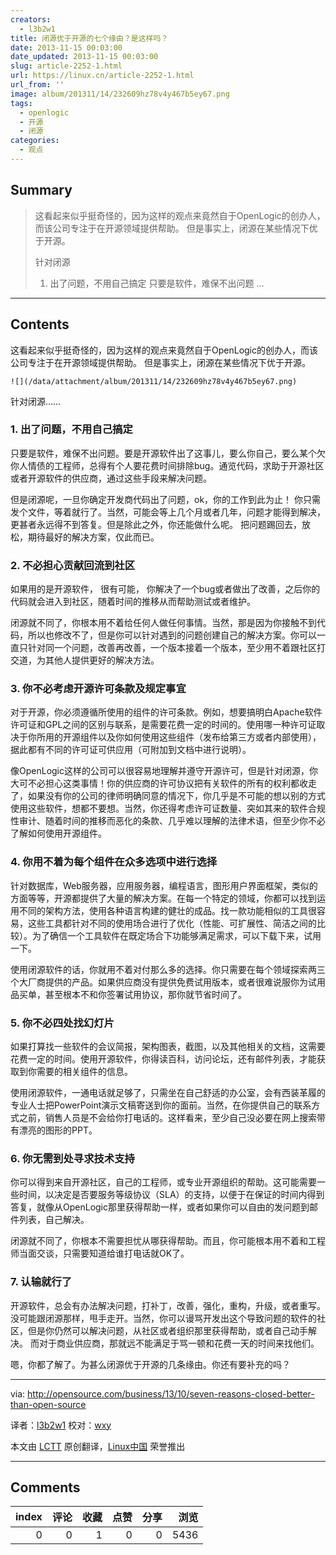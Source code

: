 ```yaml
---
creators:
  - l3b2w1
title: 闭源优于开源的七个缘由？是这样吗？
date: 2013-11-15 00:03:00
date_updated: 2013-11-15 00:03:00
slug: article-2252-1.html
url: https://linux.cn/article-2252-1.html
url_from: ''
image: album/201311/14/232609hz78v4y467b5ey67.png
tags:
  - openlogic
  - 开源
  - 闭源
categories:
  - 观点
---
```


## Summary

> 这看起来似乎挺奇怪的，因为这样的观点来竟然自于OpenLogic的创办人，而该公司专注于在开源领域提供帮助。 但是事实上，闭源在某些情况下优于开源。
> 
> 针对闭源
> 1. 出了问题，不用自己搞定
> 只要是软件，难保不出问题  ...

***

<!-- more -->

## Contents

这看起来似乎挺奇怪的，因为这样的观点来竟然自于OpenLogic的创办人，而该公司专注于在开源领域提供帮助。 但是事实上，闭源在某些情况下优于开源。

`![](/data/attachment/album/201311/14/232609hz78v4y467b5ey67.png)`

针对闭源……

### 1. 出了问题，不用自己搞定

只要是软件，难保不出问题。要是开源软件出了这事儿，要么你自己，要么某个欠你人情债的工程师，总得有个人要花费时间排除bug。通览代码，求助于开源社区或者开源软件的供应商，通过这些手段来解决问题。

但是闭源呢，一旦你确定开发商代码出了问题，ok，你的工作到此为止！ 你只需发个文件，等着就行了。当然，可能会等上几个月或者几年，问题才能得到解决，更甚者永远得不到答复。但是除此之外，你还能做什么呢。 把问题踢回去，放松，期待最好的解决方案，仅此而已。

### 2. 不必担心贡献回流到社区

如果用的是开源软件， 很有可能， 你解决了一个bug或者做出了改善，之后你的代码就会进入到社区，随着时间的推移从而帮助测试或者维护。

闭源就不同了，你根本用不着给任何人做任何事情。当然，那是因为你接触不到代码，所以也修改不了，但是你可以针对遇到的问题创建自己的解决方案。你可以一直只针对同一个问题，改善再改善，一个版本接着一个版本，至少用不着跟社区打交道，为其他人提供更好的解决方法。

### 3. 你不必考虑开源许可条款及规定事宜

对于开源，你必须遵循所使用的组件的许可条款。例如，想要搞明白Apache软件许可证和GPL之间的区别与联系，是需要花费一定的时间的。使用哪一种许可证取决于你所用的开源组件以及你如何使用这些组件（发布给第三方或者内部使用），据此都有不同的许可证可供应用（可附加到文档中进行说明）。

像OpenLogic这样的公司可以很容易地理解并遵守开源许可，但是针对闭源，你大可不必担心这类事情！你的供应商的许可协议把有关软件的所有的权利都收走了，如果没有你的公司的律师明确同意的情况下，你几乎是不可能的想以别的方式使用这些软件，想都不要想。当然，你还得考虑许可证数量、突如其来的软件合规性审计、随着时间的推移而恶化的条款、几乎难以理解的法律术语，但至少你不必了解如何使用开源组件。

### 4. 你用不着为每个组件在众多选项中进行选择

针对数据库，Web服务器，应用服务器，编程语言，图形用户界面框架，类似的方面等等，开源都提供了大量的解决方案。在每一个特定的领域，你都可以找到运用不同的架构方法，使用各种语言构建的健壮的成品。找一款功能相似的工具很容易，这些工具都针对不同的使用场合进行了优化（性能、可扩展性、简洁之间的比较）。为了确信一个工具软件在既定场合下功能够满足需求，可以下载下来，试用一下。

使用闭源软件的话，你就用不着对付那么多的选择。你只需要在每个领域探索两三个大厂商提供的产品。如果供应商没有提供免费试用版本，或者很难说服你为试用品买单，甚至根本不和你签署试用协议，那你就节省时间了。

### 5. 你不必四处找幻灯片

如果打算找一些软件的会议简报，架构图表，截图，以及其他相关的文档，这需要花费一定的时间。使用开源软件，你得读百科，访问论坛，还有邮件列表，才能获取到你需要的相关组件的信息。

使用闭源软件，一通电话就足够了，只需坐在自己舒适的办公室，会有西装革履的专业人士把PowerPoint演示文稿寄送到你的面前。当然，在你提供自己的联系方式之前，销售人员是不会给你打电话的。这样看来，至少自己没必要在网上搜索带有漂亮的图形的PPT。

### 6. 你无需到处寻求技术支持

你可以得到来自开源社区，自己的工程师，或专业开源组织的帮助。这可能需要一些时间，以决定是否要服务等级协议（SLA）的支持，以便于在保证的时间内得到答复，就像从OpenLogic那里获得帮助一样，或者如果你可以自由的发问题到邮件列表，自己解决。

闭源就不同了，你根本不需要担忧从哪获得帮助。而且，你可能根本用不着和工程师当面交谈，只需要知道给谁打电话就OK了。

### 7. 认输就行了

开源软件，总会有办法解决问题，打补丁，改善，强化，重构，升级，或者重写。没可能跟闭源那样，甩手走开。当然，你可以谩骂开发出这个导致问题的软件的社区，但是你仍然可以解决问题，从社区或者组织那里获得帮助，或者自己动手解决。 而对于商业供应商，那就远不能满足于骂一顿和花费一天的时间来找他们。

嗯，你都了解了。为甚么闭源优于开源的几条缘由。你还有要补充的吗？

---

via: <http://opensource.com/business/13/10/seven-reasons-closed-better-than-open-source>

译者：[l3b2w1](https://github.com/l3b2w1) 校对：[wxy](https://github.com/wxy)

本文由 [LCTT](https://github.com/LCTT/TranslateProject) 原创翻译，[Linux中国](https://linux.cn/) 荣誉推出

***

## Comments


|   index |   评论 |   收藏 |   点赞 |   分享 |   浏览 |
|--------:|-------:|-------:|-------:|-------:|-------:|
|       0 |      0 |      1 |      0 |      0 |   5436 |
